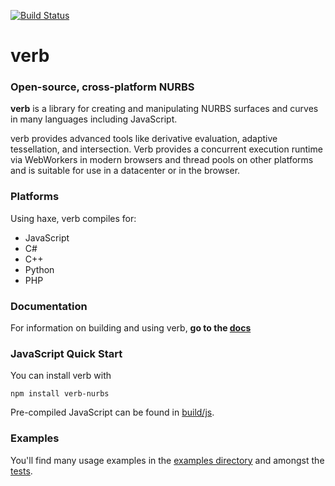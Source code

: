[![Build Status](https://travis-ci.org/pboyer/verb.svg?branch=master)](https://travis-ci.org/pboyer/verb)

# verb

### Open-source, cross-platform NURBS

<strong>verb</strong> is a library for creating and manipulating NURBS surfaces and curves in many languages including JavaScript.

verb provides advanced tools like derivative evaluation, adaptive tessellation, and intersection.  Verb provides a concurrent execution runtime via WebWorkers in modern browsers and thread pools on other platforms and is suitable for use in a datacenter or in the browser.

### Platforms

Using haxe, verb compiles for:

* JavaScript
* C#
* C++
* Python
* PHP

### Documentation

For information on building and using verb, **go to the [docs](http://verbnurbs.com/docs)**

### JavaScript Quick Start

You can install verb with

    npm install verb-nurbs
    
Pre-compiled JavaScript can be found in [build/js](https://github.com/pboyer/verb/blob/master/build/js).

### Examples

You'll find many usage examples in the [examples directory](https://github.com/pboyer/verb/blob/master/examples) and amongst the [tests](https://github.com/pboyer/verb/tree/master/test).

